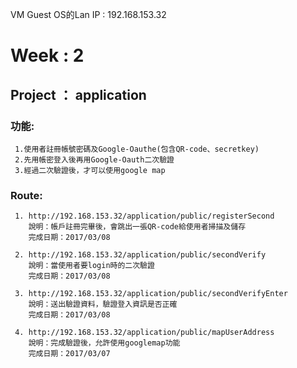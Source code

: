  VM Guest OS的Lan IP  : 192.168.153.32

# Week : 2
## Project ： application

### 功能:
     1.使用者註冊帳號密碼及Google-Oauthe(包含QR-code、secretkey)
     2.先用帳密登入後再用Google-Oauth二次驗證
     3.經過二次驗證後，才可以使用google map

### Route:
     1. http://192.168.153.32/application/public/registerSecond
        說明：帳戶註冊完畢後，會跳出一張QR-code給使用者掃描及儲存
        完成日期：2017/03/08

     2. http://192.168.153.32/application/public/secondVerify
        說明：當使用者要login時的二次驗證
        完成日期：2017/03/08

     3. http://192.168.153.32/application/public/secondVerifyEnter
        說明：送出驗證資料，驗證登入資訊是否正確
        完成日期：2017/03/08

     4. http://192.168.153.32/application/public/mapUserAddress
        說明：完成驗證後，允許使用googlemap功能
        完成日期：2017/03/07



